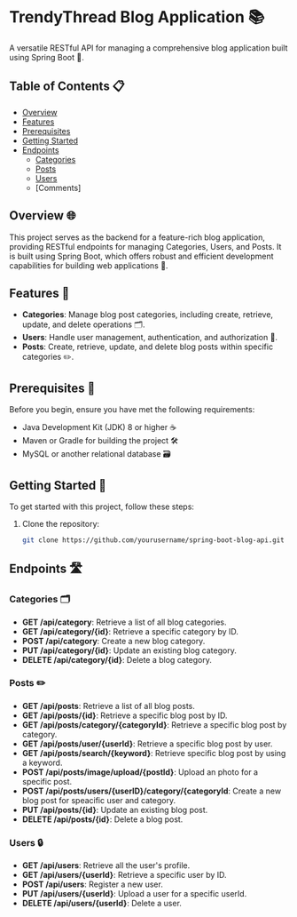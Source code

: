 # TrendyThread Blog Application 📚

A versatile RESTful API for managing a comprehensive blog application built using Spring Boot 🌱.

## Table of Contents 📋

- [Overview](#overview)
- [Features](#features)
- [Prerequisites](#prerequisites)
- [Getting Started](#getting-started)
- [Endpoints](#endpoints)
  - [Categories](#categories)
  - [Posts](#posts)
  - [Users](#users)
  - [Comments]

## Overview 🌐

This project serves as the backend for a feature-rich blog application, providing RESTful endpoints for managing Categories, Users, and Posts. It is built using Spring Boot, which offers robust and efficient development capabilities for building web applications 🚀.

## Features 🌟

- **Categories**: Manage blog post categories, including create, retrieve, update, and delete operations 🗂️.
- **Users**: Handle user management, authentication, and authorization 🔐.
- **Posts**: Create, retrieve, update, and delete blog posts within specific categories ✏️.

## Prerequisites 📝

Before you begin, ensure you have met the following requirements:

- Java Development Kit (JDK) 8 or higher ☕
- Maven or Gradle for building the project 🛠️
- MySQL or another relational database 🗃️

## Getting Started 🚀

To get started with this project, follow these steps:

1. Clone the repository:

   ```bash
   git clone https://github.com/yourusername/spring-boot-blog-api.git


## Endpoints 🛣️

### Categories 🗂️

- **GET /api/category**: Retrieve a list of all blog categories.
- **GET /api/category/{id}**: Retrieve a specific category by ID.
- **POST /api/category**: Create a new blog category.
- **PUT /api/category/{id}**: Update an existing blog category.
- **DELETE /api/category/{id}**: Delete a blog category.

### Posts ✏️

- **GET /api/posts**: Retrieve a list of all blog posts.
- **GET /api/posts/{id}**: Retrieve a specific blog post by ID.
- **GET /api/posts/category/{categoryId}**: Retrieve a specific blog post by category.
- **GET /api/posts/user/{userId}**: Retrieve a specific blog post by user.
- **GET /api/posts/search/{keyword}**: Retrieve specific blog post by using a keyword.
- **POST /api/posts/image/upload/{postId}**: Upload an photo for a specific post.
- **POST /api/posts/users/{userID}/category/{categoryId**: Create a new blog post for speacific user and category.
- **PUT /api/posts/{id}**: Update an existing blog post.
- **DELETE /api/posts/{id}**: Delete a blog post.

### Users 🔒

- **GET /api/users**: Retrieve all the user's profile.
- **GET /api/users/{userId}**: Retrieve a specific user by ID.
- **POST /api/users**: Register a new user.
- **PUT /api/users/{userId}**: Upload a user for a specific userId.
- **DELETE /api/users/{userId}**: Delete a user.
